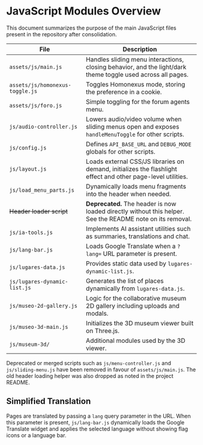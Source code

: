 # JavaScript Modules Overview

This document summarizes the purpose of the main JavaScript files present in the repository after consolidation.

| File | Description |
|------|-------------|
| `assets/js/main.js` | Handles sliding menu interactions, closing behavior, and the light/dark theme toggle used across all pages. |
| `assets/js/homonexus-toggle.js` | Toggles Homonexus mode, storing the preference in a cookie. |
| `assets/js/foro.js` | Simple toggling for the forum agents menu. |
| `js/audio-controller.js` | Lowers audio/video volume when sliding menus open and exposes `handleMenuToggle` for other scripts. |
| `js/config.js` | Defines `API_BASE_URL` and `DEBUG_MODE` globals for other scripts. |
| `js/layout.js` | Loads external CSS/JS libraries on demand, initializes the flashlight effect and other page-level utilities. |
| `js/load_menu_parts.js` | Dynamically loads menu fragments into the header when needed. |
| ~~Header loader script~~ | **Deprecated.** The header is now loaded directly without this helper. See the README note on its removal. |
| `js/ia-tools.js` | Implements AI assistant utilities such as summaries, translations and chat. |
| `js/lang-bar.js` | Loads Google Translate when a `?lang=` URL parameter is present. |
| `js/lugares-data.js` | Provides static data used by `lugares-dynamic-list.js`. |
| `js/lugares-dynamic-list.js` | Generates the list of places dynamically from `lugares-data.js`. |
| `js/museo-2d-gallery.js` | Logic for the collaborative museum 2D gallery including uploads and modals. |
| `js/museo-3d-main.js` | Initializes the 3D museum viewer built on Three.js. |
| `js/museum-3d/` | Additional modules used by the 3D viewer. |

Deprecated or merged scripts such as `js/menu-controller.js` and `js/sliding-menu.js` have been removed in favour of `assets/js/main.js`. The old header loading helper was also dropped as noted in the project README.

## Simplified Translation

Pages are translated by passing a `lang` query parameter in the URL. When this parameter is present, `js/lang-bar.js` dynamically loads the Google Translate widget and applies the selected language without showing flag icons or a language bar.
